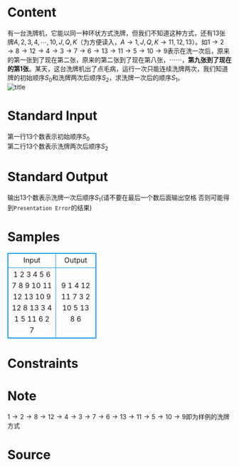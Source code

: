 
# Content

有一台洗牌机，它能以同一种环状方式洗牌，但我们不知道这种方式，还有$13$张牌$A,2,3,4,⋯,10,J,Q,K$（为方便读入，$A→1,J,Q,K→11,12,13$）。如$1→2→8→12→4→3→7→6→13→11→5→10→9$表示在洗一次后，原来的第一张到了现在第二张，原来的第二张到了现在第八张，⋯⋯，**第九张到了现在的第1张**。某天，这台洗牌机出了点毛病，运行一次只能连续洗牌两次，我们知道牌的初始顺序$S_0$和洗牌两次后顺序$S_2$，求洗牌一次后的顺序$S_1$。  
![title](/source/lutece/xi-pai-ji/img/aHR0cHM6Ly9hY20udWVzdGMuZWR1LmNuL21lZGlhL2ltYWdlL3Byb2JsZW0vMTgxMS8yMDE3MTEzMDIwNDgzMDMwODI2LmpwZw==.jpg)

# Standard Input

第一行13个数表示初始顺序$S_0$  
第二行13个数表示洗牌两次后顺序$S_2$

# Standard Output

输出13个数表示洗牌一次后顺序$S_1$(请不要在最后一个数后面输出空格 否则可能得到`Presentation Error`的结果)

# Samples

<style>
        table,table tr th, table tr td { border:1px solid #0094ff; }
        table { width: 200px; min-height: 25px; line-height: 25px; text-align: center; border-collapse: collapse;}   
    </style>
<table>
	<tr>
		<td>Input</td>
		<td>Output</td>
	</tr>
<tr><td>1 2 3 4 5 6 7 8 9 10 11 12 13
10 9 12 8 13 3 4 1 5 11 6 2 7</td><td>9 1 4 12 11 7 3 2 10 5 13 8 6</td></tr></table>


# Constraints



# Note

$1→2→8→12→4→3→7→6→13→11→5→10→9$即为样例的洗牌方式

# Source


